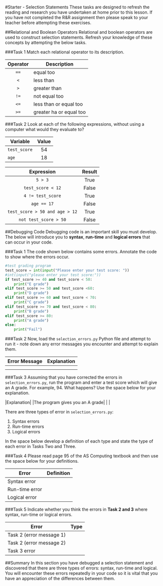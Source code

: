 


#Starter - Selection Statements
These tasks are designed to refresh the reading and research you have undertaken at home prior to this lesson. If you have not completed the R&R assignment then please speak to your teacher before attempting these exercises.

##Relational and Boolean Operators
Relational and boolean operators are used to construct selection statements. Refresh your knowledge of these concepts by attempting the below tasks.

###Task 1
Match each relational operator to its description.

|Operator|Description|
|:------:|-----------|
|`==`|equal too|
|`<`|less than |
|`>`|greater than|
|`!=`|not equal too|
|`<=`|less than or equal too|
|`>=`|greater ha or equal too|

###Task 2
Look at each of the following expressions, without using a computer what would they evaluate to?

|Variable|Value|
|--------|:---:|
|`test_score`|54|
|`age`|18|

|Expression|Result|
|:--------:|:----:|
|`5 > 3`|True| |
|`test_score < 12`|False |
|`4 != test_score`| True|
|`age == 17`|False |
|`test_score > 50 and age > 12`| True|
|`not test_score > 50`|False |

##Debugging Code
Debugging code is an important skill you must develop. The below will introduce you to **syntax**, **run-time** and **logical errors** that can occur in your code.

###Task 1
The code shown below contains some errors. Annotate the code to show where the errors occur.

```python
#test grading program
test_score = int(input("Please enter your test score: "))
#int(input("please enter your test score:"))
if test_score >= 40 and test_score < 50:
    print("E grade")
elif test_score >= 50 and test_score <60:
    print("D grade")
elif test_score >= 60 and test_score < 70:
    print("C grade")
elif test_score >= 70 and test_score < 80:
    print("B grade")
elif test_score >= 80: 
    print("A grade")
else:
    print("Fail")
```

###Task 2
Now, load the `selection_errors.py` Python file and attempt to run it - note down any error messages you encounter and attempt to explain them.

Error Message|Explanation|
|-----------|-----------|
| | |
| | |

###Task 3
Assuming that you have corrected the errors in `selection_errors.py`, run the program and enter a test score which will give an A grade. For example, 94. What happens? Use the space below for your explanation.

|Explanation|
|The program gives you an A grade|
| |

There are three types of error in `selection_errors.py`:

1. Syntax errors
2. Run-time errors
3. Logical errors

In the space below develop a definition of each type and state the type of each error in Tasks Two and Three.

###Task 4
Please read page 95 of the AS Computing textbook and then use the space below for your definitions.

|Error|Definition|
|-----|----------|
|Syntax error| |
|Run-time error| |
|Logical error| |

###Task 5
Indicate whether you think the errors in **Task 2 and 3** where syntax, run-time or logical errors.

|Error|Type|
|-----|----|
|Task 2 (error message 1)| |
|Task 2 (error message 2)| |
|Task 3 error| |

##Summary
In this section you have debugged a selection statement and discovered that there are three types of errors: syntax, run-time and logical. You will encounter these errors repeatedly in your code so it is vital that you have an appreciation of the differences between them.


